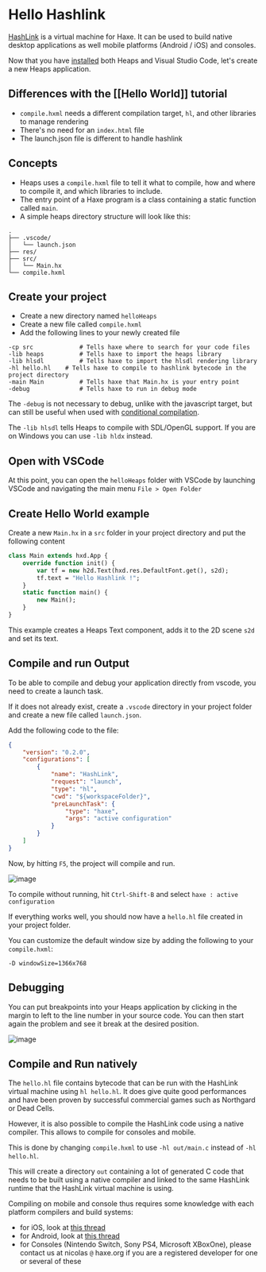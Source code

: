 # Hello Hashlink

[HashLink](https://hashlink.haxe.org/) is a virtual machine for Haxe. It can be used to build native desktop applications as well mobile platforms (Android / iOS) and consoles.

Now that you have [installed](https://github.com/HeapsIO/heaps/wiki/Installation) both Heaps and Visual Studio Code, let's create a new Heaps application.

## Differences with the [[Hello World]] tutorial
* `compile.hxml` needs a different compilation target, `hl`, and other libraries to manage rendering
* There's no need for an `index.html` file
* The launch.json file is different to handle hashlink


## Concepts
* Heaps uses a `compile.hxml` file to tell it what to compile, how and where to compile it, and which libraries to include.
* The entry point of a Haxe program is a class containing a static function called `main`.
* A simple heaps directory structure will look like this:
```
.
├── .vscode/
│   └── launch.json
├── res/
├── src/
│   └── Main.hx
└── compile.hxml
```

## Create your project

* Create a new directory named `helloHeaps`
* Create a new file called `compile.hxml`
* Add the following lines to your newly created file
```
-cp src 			# Tells haxe where to search for your code files
-lib heaps			# Tells haxe to import the heaps library
-lib hlsdl			# Tells haxe to import the hlsdl rendering library
-hl hello.hl	# Tells haxe to compile to hashlink bytecode in the project directory
-main Main			# Tells haxe that Main.hx is your entry point
-debug				# Tells haxe to run in debug mode
```

The `-debug` is not necessary to debug, unlike with the javascript target, but can still be useful when used with [conditional compilation](https://haxe.org/manual/lf-condition-compilation.html).

The `-lib hlsdl` tells Heaps to compile with SDL/OpenGL support. If you are on Windows you can use `-lib hldx` instead.

## Open with VSCode

At this point, you can open the `helloHeaps` folder with VSCode by launching VSCode and navigating the main menu `File > Open Folder`

## Create Hello World example

Create a new `Main.hx` in a `src` folder in your project directory and put the following content

```haxe
class Main extends hxd.App {
	override function init() {
		var tf = new h2d.Text(hxd.res.DefaultFont.get(), s2d);
		tf.text = "Hello Hashlink !";
	}
	static function main() {
		new Main();
	}
}
```

This example creates a Heaps Text component, adds it to the 2D scene `s2d` and set its text.

## Compile and run Output
To be able to compile and debug your application directly from vscode, you need to create a launch task.

If it does not already exist, create a `.vscode` directory in your project folder and create a new file called `launch.json`.

Add the following code to the file:
```json
{
	"version": "0.2.0",
	"configurations": [
        {
            "name": "HashLink",
            "request": "launch",
            "type": "hl",
            "cwd": "${workspaceFolder}",
            "preLaunchTask": {
                "type": "haxe",
                "args": "active configuration"
            }
        }
	]
}
```

Now, by hitting `F5`, the project will compile and run.

![image](https://user-images.githubusercontent.com/1022912/45916979-06d3ef00-be6f-11e8-9d5c-bc24023a7a66.png)

To compile without running, hit `Ctrl-Shift-B` and select `haxe : active configuration`

If everything works well, you should now have a `hello.hl` file created in your project folder.

You can customize the default window size by adding the following to your `compile.hxml`:

```
-D windowSize=1366x768
```

## Debugging

You can put breakpoints into your Heaps application by clicking in the margin to left to the line number in your source code. You can then start again the problem and see it break at the desired position.

![image](https://user-images.githubusercontent.com/1022912/45917022-5b776a00-be6f-11e8-9319-77d4e36ea3c2.png)

## Compile and Run natively

The `hello.hl` file contains bytecode that can be run with the HashLink virtual machine using `hl hello.hl`. It does give quite good performances and have been proven by successful commercial games such as Northgard or Dead Cells.

However, it is also possible to compile the HashLink code using a native compiler. This allows to compile for consoles and mobile.

This is done by changing `compile.hxml` to use `-hl out/main.c` instead of `-hl hello.hl`. 

This will create a directory `out` containing a lot of generated C code that needs to be built using a native compiler and linked to the same HashLink runtime that the HashLink virtual machine is using.

Compiling on mobile and console thus requires some knowledge with each platform compilers and build systems:
 * for iOS, look at [this thread](https://github.com/HaxeFoundation/hashlink/issues/144)
 * for Android, look at [this thread](https://github.com/HaxeFoundation/hashlink/issues/109)
 * for Consoles (Nintendo Switch, Sony PS4, Microsoft XBoxOne), please contact us at nicolas `@` haxe.org if you are a registered developer for one or several of these
